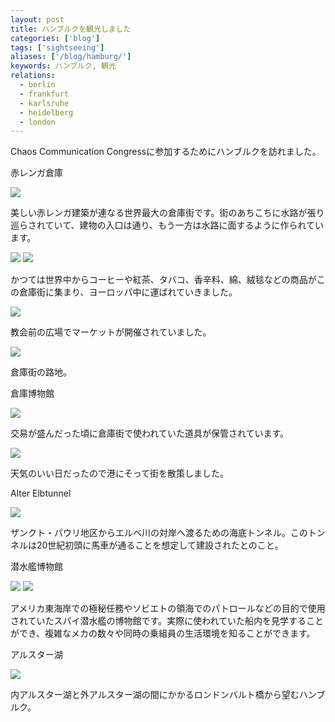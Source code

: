 ```yaml
---
layout: post
title: ハンブルクを観光しました
categories: ['blog']
tags: ['sightseeing']
aliases: ['/blog/hamburg/']
keywords: ハンブルク, 観光
relations:
  - berlin
  - frankfurt
  - karlsruhe
  - heidelberg
  - london
---
```


Chaos Communication Congressに参加するためにハンブルクを訪れました。

<p class="injection-center">赤レンガ倉庫</p>

<img src="/img/blog_hamburg01.jpg" class="image-on-frame" />

美しい赤レンガ建築が連なる世界最大の倉庫街です。街のあちこちに水路が張り巡らされていて、建物の入口は通り、もう一方は水路に面するように作られています。

<img src="/img/blog_hamburg02.jpg" class="image-on-frame" />

<img src="/img/blog_hamburg03.jpg" class="image-on-frame" />

かつては世界中からコーヒーや紅茶、タバコ、香辛料、綿、絨毯などの商品がこの倉庫街に集まり、ヨーロッパ中に運ばれていきました。

<img src="/img/blog_hamburg04.jpg" class="image-on-frame" />

教会前の広場でマーケットが開催されていました。

<img src="/img/blog_hamburg05.jpg" class="image-on-frame" />

倉庫街の路地。

<p class="injection-center">倉庫博物館</p>

<img src="/img/blog_hamburg06.jpg" class="image-on-frame" />

交易が盛んだった頃に倉庫街で使われていた道具が保管されています。

<img src="/img/blog_hamburg11.jpg" class="image-on-frame" />

天気のいい日だったので港にそって街を散策しました。

<p class="injection-center">Alter Elbtunnel</p>

<img src="/img/blog_hamburg12.jpg" class="image-on-frame" />

ザンクト・パウリ地区からエルベ川の対岸へ渡るための海底トンネル。このトンネルは20世紀初頭に馬車が通ることを想定して建設されたとのこと。

<p class="injection-center">潜水艦博物館</p>

<img src="/img/blog_hamburg13.jpg" class="image-on-frame" />

<img src="/img/blog_hamburg14.jpg" class="image-on-frame" />

アメリカ東海岸での極秘任務やソビエトの領海でのパトロールなどの目的で使用されていたスパイ潜水艦の博物館です。実際に使われていた船内を見学することができ、複雑なメカの数々や同時の乗組員の生活環境を知ることができます。

<p class="injection-center">アルスター湖</p>

<img src="/img/blog_hamburg21.jpg" class="image-on-frame" />

内アルスター湖と外アルスター湖の間にかかるロンドンバルト橋から望むハンブルク。
